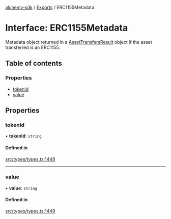 [alchemy-sdk](../README.md) / [Exports](../modules.md) / ERC1155Metadata

# Interface: ERC1155Metadata

Metadata object returned in a [AssetTransfersResult](AssetTransfersResult.md) object if the asset
transferred is an ERC1155.

## Table of contents

### Properties

- [tokenId](ERC1155Metadata.md#tokenid)
- [value](ERC1155Metadata.md#value)

## Properties

### tokenId

• **tokenId**: `string`

#### Defined in

[src/types/types.ts:1448](https://github.com/alchemyplatform/alchemy-sdk-js/blob/a8bc079/src/types/types.ts#L1448)

___

### value

• **value**: `string`

#### Defined in

[src/types/types.ts:1449](https://github.com/alchemyplatform/alchemy-sdk-js/blob/a8bc079/src/types/types.ts#L1449)
